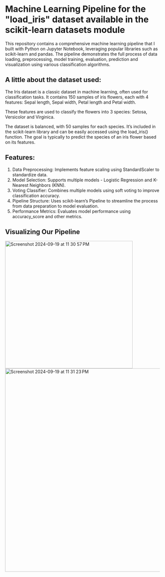 # Machine Learning Pipeline for the "load_iris" dataset available in the scikit-learn datasets module 

This repository contains a comprehensive machine learning pipeline that I built with Python on Jupyter Notebook, leveraging popular libraries such as scikit-learn and pandas. The pipeline demonstrates the full process of data loading, preprocessing, model training, evaluation, prediction and visualization using various classification algorithms.

## A little about the dataset used:

The Iris dataset is a classic dataset in machine learning, often used for classification tasks. It contains 150 samples of iris flowers, each with 4 features:
Sepal length, Sepal width, Petal length and Petal width.

These features are used to classify the flowers into 3 species: 
Setosa, Versicolor and Virginica.

The dataset is balanced, with 50 samples for each species. It’s included in the scikit-learn library and can be easily accessed using the load_iris() function.
The goal is typically to predict the species of an iris flower based on its features.

## Features:
1. Data Preprocessing: Implements feature scaling using StandardScaler to standardize data.
2. Model Selection: Supports multiple models - Logistic Regression and K-Nearest Neighbors (KNN). 
3. Voting Classifier: Combines multiple models using soft voting to improve classification accuracy.
4. Pipeline Structure: Uses scikit-learn’s Pipeline to streamline the process from data preparation to model evaluation.
5. Performance Metrics: Evaluates model performance using accuracy_score and other metrics.


## Visualizing Our Pipeline

<img width="415" alt="Screenshot 2024-09-19 at 11 30 57 PM" src="https://github.com/user-attachments/assets/b2a89589-ed4b-46a3-9813-a21626a5540e">

<img width="662" alt="Screenshot 2024-09-19 at 11 31 23 PM" src="https://github.com/user-attachments/assets/cf07cc9d-6da7-45d7-8ea9-2986409bbd0a">
